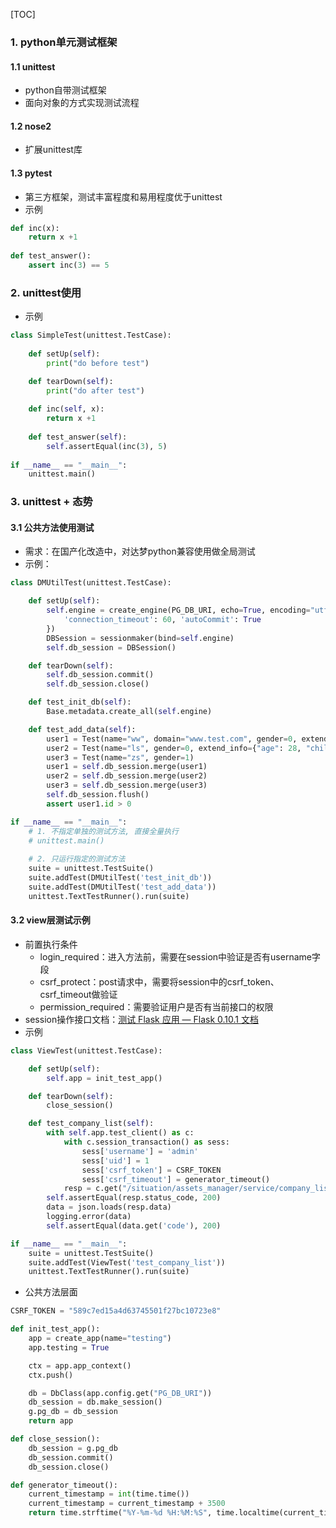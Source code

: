 [TOC]


### 1. python单元测试框架
####  1.1 unittest
- python自带测试框架
- 面向对象的方式实现测试流程

#### 1.2 nose2
- 扩展unittest库

#### 1.3 pytest
- 第三方框架，测试丰富程度和易用程度优于unittest
- 示例  
```python
def inc(x):
    return x +1
 
def test_answer():
    assert inc(3) == 5
```

### 2. unittest使用
- 示例  
```python
class SimpleTest(unittest.TestCase):
	
	def setUp(self):
        print("do before test")

    def tearDown(self):
        print("do after test")
    
    def inc(self, x):
    	return x +1
    
    def test_answer(self):
    	self.assertEqual(inc(3), 5)
    
if __name__ == "__main__":
    unittest.main()
```

### 3. unittest + 态势
#### 3.1 公共方法使用测试
- 需求：在国产化改造中，对达梦python兼容使用做全局测试
- 示例：  
```python
class DMUtilTest(unittest.TestCase):

    def setUp(self):
        self.engine = create_engine(PG_DB_URI, echo=True, encoding="utf-8", max_overflow=30, pool_size=10, connect_args={
            'connection_timeout': 60, 'autoCommit': True
        })
        DBSession = sessionmaker(bind=self.engine)
        self.db_session = DBSession()

    def tearDown(self):
        self.db_session.commit()
        self.db_session.close()

    def test_init_db(self):
        Base.metadata.create_all(self.engine)

    def test_add_data(self):
        user1 = Test(name="ww", domain="www.test.com", gender=0, extend_info={"age": 27}, label_ids=[1, 2])
        user2 = Test(name="ls", gender=0, extend_info={"age": 28, "child": {"age": 1, "gender": 1, "name": "ls2"}}, label_ids=[3, 2])
        user3 = Test(name="zs", gender=1)
        user1 = self.db_session.merge(user1)
        user2 = self.db_session.merge(user2)
        user3 = self.db_session.merge(user3)
        self.db_session.flush()
        assert user1.id > 0

if __name__ == "__main__":
    # 1. 不指定单独的测试方法, 直接全量执行
    # unittest.main()
	
	# 2. 只运行指定的测试方法
    suite = unittest.TestSuite()
    suite.addTest(DMUtilTest('test_init_db'))
    suite.addTest(DMUtilTest('test_add_data'))
    unittest.TextTestRunner().run(suite)
```

#### 3.2 view层测试示例
- 前置执行条件
	- login_required：进入方法前，需要在session中验证是否有username字段
	- csrf_protect：post请求中，需要将session中的csrf_token、csrf_timeout做验证
	- permission_required：需要验证用户是否有当前接口的权限
 - session操作接口文档：[测试 Flask 应用 — Flask 0.10.1 文档](http://docs.jinkan.org/docs/flask/testing.html)
- 示例  
```python
class ViewTest(unittest.TestCase):

    def setUp(self):
        self.app = init_test_app()

    def tearDown(self):
        close_session()

    def test_company_list(self):
        with self.app.test_client() as c:
            with c.session_transaction() as sess:
                sess['username'] = 'admin'
                sess['uid'] = 1
                sess['csrf_token'] = CSRF_TOKEN
                sess['csrf_timeout'] = generator_timeout()
            resp = c.get("/situation/assets_manager/service/company_list")
        self.assertEqual(resp.status_code, 200)
        data = json.loads(resp.data)
        logging.error(data)
        self.assertEqual(data.get('code'), 200)

if __name__ == "__main__":
    suite = unittest.TestSuite()
    suite.addTest(ViewTest('test_company_list'))
    unittest.TextTestRunner().run(suite)
```
- 公共方法层面  
```python
CSRF_TOKEN = "589c7ed15a4d63745501f27bc10723e8"

def init_test_app():
    app = create_app(name="testing")
    app.testing = True

    ctx = app.app_context()
    ctx.push()

    db = DbClass(app.config.get("PG_DB_URI"))
    db_session = db.make_session()
    g.pg_db = db_session
    return app

def close_session():
    db_session = g.pg_db
    db_session.commit()
    db_session.close()

def generator_timeout():
    current_timestamp = int(time.time())
    current_timestamp = current_timestamp + 3500
    return time.strftime("%Y-%m-%d %H:%M:%S", time.localtime(current_timestamp))
```